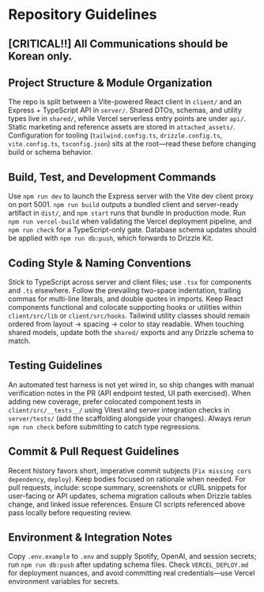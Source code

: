 # Repository Guidelines

## [CRITICAL!!] All Communications should be Korean only.

## Project Structure & Module Organization
The repo is split between a Vite-powered React client in `client/` and an Express + TypeScript API in `server/`. Shared DTOs, schemas, and utility types live in `shared/`, while Vercel serverless entry points are under `api/`. Static marketing and reference assets are stored in `attached_assets/`. Configuration for tooling (`tailwind.config.ts`, `drizzle.config.ts`, `vite.config.ts`, `tsconfig.json`) sits at the root—read these before changing build or schema behavior.

## Build, Test, and Development Commands
Use `npm run dev` to launch the Express server with the Vite dev client proxy on port 5001. `npm run build` outputs a bundled client and server-ready artifact in `dist/`, and `npm start` runs that bundle in production mode. Run `npm run vercel-build` when validating the Vercel deployment pipeline, and `npm run check` for a TypeScript-only gate. Database schema updates should be applied with `npm run db:push`, which forwards to Drizzle Kit.

## Coding Style & Naming Conventions
Stick to TypeScript across server and client files; use `.tsx` for components and `.ts` elsewhere. Follow the prevailing two-space indentation, trailing commas for multi-line literals, and double quotes in imports. Keep React components functional and colocate supporting hooks or utilities within `client/src/lib` or `client/src/hooks`. Tailwind utility classes should remain ordered from layout → spacing → color to stay readable. When touching shared models, update both the `shared/` exports and any Drizzle schema to match.

## Testing Guidelines
An automated test harness is not yet wired in, so ship changes with manual verification notes in the PR (API endpoint tested, UI path exercised). When adding new coverage, prefer colocated component tests in `client/src/__tests__/` using Vitest and server integration checks in `server/tests/` (add the scaffolding alongside your changes). Always rerun `npm run check` before submitting to catch type regressions.

## Commit & Pull Request Guidelines
Recent history favors short, imperative commit subjects (`Fix missing cors dependency`, `deploy`). Keep bodies focused on rationale when needed. For pull requests, include: scope summary, screenshots or cURL snippets for user-facing or API updates, schema migration callouts when Drizzle tables change, and linked issue references. Ensure CI scripts referenced above pass locally before requesting review.

## Environment & Integration Notes
Copy `.env.example` to `.env` and supply Spotify, OpenAI, and session secrets; run `npm run db:push` after updating schema files. Check `VERCEL_DEPLOY.md` for deployment nuances, and avoid committing real credentials—use Vercel environment variables for secrets.
